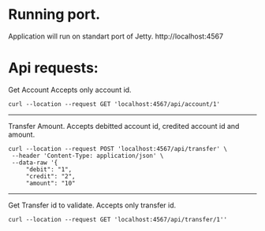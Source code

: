 # Running port.
Application will run on standart port of Jetty. 
http://localhost:4567

# Api requests:
Get Account
Accepts only account id.

```curl --location --request GET 'localhost:4567/api/account/1'```

---
Transfer Amount. Accepts debitted account id, credited account id and amount.

```
curl --location --request POST 'localhost:4567/api/transfer' \
 --header 'Content-Type: application/json' \
 --data-raw '{
     "debit": "1",
     "credit": "2",
     "amount": "10"
```  

---
Get Transfer id to validate. Accepts only transfer id.

```curl --location --request GET 'localhost:4567/api/transfer/1''```

